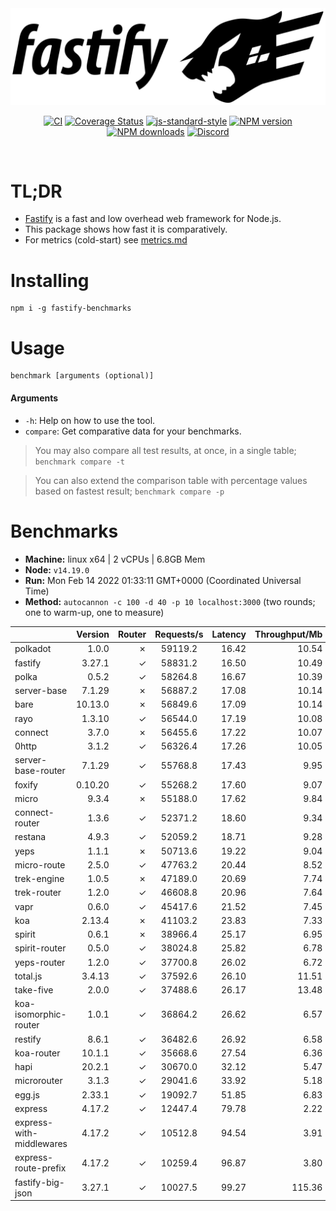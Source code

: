 <div align="center">
  <img src="https://github.com/fastify/graphics/raw/HEAD/fastify-landscape-outlined.svg" width="650" height="auto"/>
</div>

<div align="center">

[![CI](https://github.com/fastify/fastify/workflows/ci/badge.svg)](https://github.com/fastify/fastify/actions/workflows/ci.yml)
[![Coverage Status](https://coveralls.io/repos/github/fastify/fastify/badge.svg?branch=master)](https://coveralls.io/github/fastify/fastify?branch=master)
[![js-standard-style](https://img.shields.io/badge/code%20style-standard-brightgreen.svg?style=flat)](http://standardjs.com/)
[![NPM version](https://img.shields.io/npm/v/fastify.svg?style=flat)](https://www.npmjs.com/package/fastify)
[![NPM downloads](https://img.shields.io/npm/dm/fastify.svg?style=flat)](https://www.npmjs.com/package/fastify) [![Discord](https://img.shields.io/discord/725613461949906985)](https://discord.gg/fastify)

</div>
<br />

# TL;DR

* [Fastify](https://github.com/fastify/fastify) is a fast and low overhead web framework for Node.js.
* This package shows how fast it is comparatively.
* For metrics (cold-start) see [metrics.md](./METRICS.md)

# Installing

```
npm i -g fastify-benchmarks
```

# Usage

```
benchmark [arguments (optional)]
```

#### Arguments

* `-h`: Help on how to use the tool.
* `compare`: Get comparative data for your benchmarks.

> You may also compare all test results, at once, in a single table; `benchmark compare -t`

> You can also extend the comparison table with percentage values based on fastest result; `benchmark compare -p`
# Benchmarks

* __Machine:__ linux x64 | 2 vCPUs | 6.8GB Mem
* __Node:__ `v14.19.0`
* __Run:__ Mon Feb 14 2022 01:33:11 GMT+0000 (Coordinated Universal Time)
* __Method:__ `autocannon -c 100 -d 40 -p 10 localhost:3000` (two rounds; one to warm-up, one to measure)

|                          | Version | Router | Requests/s | Latency | Throughput/Mb |
| :--                      | --:     | --:    | :-:        | --:     | --:           |
| polkadot                 | 1.0.0   | ✗      | 59119.2    | 16.42   | 10.54         |
| fastify                  | 3.27.1  | ✓      | 58831.2    | 16.50   | 10.49         |
| polka                    | 0.5.2   | ✓      | 58264.8    | 16.67   | 10.39         |
| server-base              | 7.1.29  | ✗      | 56887.2    | 17.08   | 10.14         |
| bare                     | 10.13.0 | ✗      | 56849.6    | 17.09   | 10.14         |
| rayo                     | 1.3.10  | ✓      | 56544.0    | 17.19   | 10.08         |
| connect                  | 3.7.0   | ✗      | 56455.6    | 17.22   | 10.07         |
| 0http                    | 3.1.2   | ✓      | 56326.4    | 17.26   | 10.05         |
| server-base-router       | 7.1.29  | ✓      | 55768.8    | 17.43   | 9.95          |
| foxify                   | 0.10.20 | ✓      | 55268.2    | 17.60   | 9.07          |
| micro                    | 9.3.4   | ✗      | 55188.0    | 17.62   | 9.84          |
| connect-router           | 1.3.6   | ✓      | 52371.2    | 18.60   | 9.34          |
| restana                  | 4.9.3   | ✓      | 52059.2    | 18.71   | 9.28          |
| yeps                     | 1.1.1   | ✗      | 50713.6    | 19.22   | 9.04          |
| micro-route              | 2.5.0   | ✓      | 47763.2    | 20.44   | 8.52          |
| trek-engine              | 1.0.5   | ✗      | 47189.0    | 20.69   | 7.74          |
| trek-router              | 1.2.0   | ✓      | 46608.8    | 20.96   | 7.64          |
| vapr                     | 0.6.0   | ✓      | 45417.6    | 21.52   | 7.45          |
| koa                      | 2.13.4  | ✗      | 41103.2    | 23.83   | 7.33          |
| spirit                   | 0.6.1   | ✗      | 38966.4    | 25.17   | 6.95          |
| spirit-router            | 0.5.0   | ✓      | 38024.8    | 25.82   | 6.78          |
| yeps-router              | 1.2.0   | ✓      | 37700.8    | 26.02   | 6.72          |
| total.js                 | 3.4.13  | ✓      | 37592.6    | 26.10   | 11.51         |
| take-five                | 2.0.0   | ✓      | 37488.6    | 26.17   | 13.48         |
| koa-isomorphic-router    | 1.0.1   | ✓      | 36864.2    | 26.62   | 6.57          |
| restify                  | 8.6.1   | ✓      | 36482.6    | 26.92   | 6.58          |
| koa-router               | 10.1.1  | ✓      | 35668.6    | 27.54   | 6.36          |
| hapi                     | 20.2.1  | ✓      | 30670.0    | 32.12   | 5.47          |
| microrouter              | 3.1.3   | ✓      | 29041.6    | 33.92   | 5.18          |
| egg.js                   | 2.33.1  | ✓      | 19092.7    | 51.85   | 6.83          |
| express                  | 4.17.2  | ✓      | 12447.4    | 79.78   | 2.22          |
| express-with-middlewares | 4.17.2  | ✓      | 10512.8    | 94.54   | 3.91          |
| express-route-prefix     | 4.17.2  | ✓      | 10259.4    | 96.87   | 3.80          |
| fastify-big-json         | 3.27.1  | ✓      | 10027.5    | 99.27   | 115.36        |
